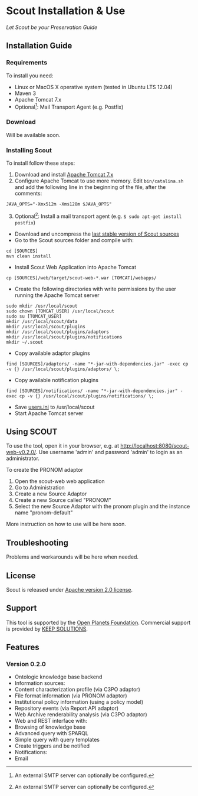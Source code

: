 # Scout Installation & Use
*Let Scout be your Preservation Guide*

## Installation Guide

### Requirements

To install you need:

* Linux or MacOS X operative system (tested in Ubuntu LTS 12.04)
* Maven 3
* Apache Tomcat 7.x
* Optional[^1]: Mail Transport Agent (e.g. Postfix)

### Download

Will be available soon.

### Installing Scout

To install follow these steps:

1. Download and install [Apache Tomcat 7.x](http://tomcat.apache.org/download-70.cgi)
2. Configure Apache Tomcat to use more memory. Edit `bin/catalina.sh` and add the following line in the beginning of the file, after the comments:

 ```shell
 JAVA_OPTS="-Xmx512m -Xms128m $JAVA_OPTS"
 ```
3. Optional[^1]: Install a mail transport agent (e.g. `$ sudo apt-get install postfix`)
* Download and uncompress the [last stable version of Scout sources](https://github.com/openplanets/scout/tags)
* Go to the Scout sources folder and compile with:

 ```shell
 cd [SOURCES]
 mvn clean install
 ```
* Install Scout Web Application into Apache Tomcat

 ```shell
 cp [SOURCES]/web/target/scout-web-*.war [TOMCAT]/webapps/
 ```
* Create the following directories with write permissions by the user running the Apache Tomcat server

 ```shell
 sudo mkdir /usr/local/scout
 sudo chown [TOMCAT_USER] /usr/local/scout
 sudo su [TOMCAT_USER]
 mkdir /usr/local/scout/data
 mkdir /usr/local/scout/plugins
 mkdir /usr/local/scout/plugins/adaptors
 mkdir /usr/local/scout/plugins/notifications
 mkdir ~/.scout
 ```
* Copy available adaptor plugins

 ```shell
 find [SOURCES]/adaptors/ -name "*-jar-with-dependencies.jar" -exec cp -v {} /usr/local/scout/plugins/adaptors/ \;
 ```
* Copy available notification plugins

 ```shell
 find [SOURCES]/notifications/ -name "*-jar-with-dependencies.jar" -exec cp -v {} /usr/local/scout/plugins/notifications/ \;
 ```
* Save [users.ini](https://raw.githubusercontent.com/openpreserve/scout/master/users.ini) to /usr/local/scout
* Start Apache Tomcat server

[^1]: An external SMTP server can optionally be configured.

## Using SCOUT

To use the tool, open it in your browser, e.g. at [http://localhost:8080/scout-web-v0.2.0/](http://localhost:8080/scout-web-v0.2.0/). Use username 'admin' and password 'admin' to login as an administrator.

To create the PRONOM adaptor

 1. Open the scout-web web application
 2. Go to Administration
 3. Create a new Source Adaptor
 4. Create a new Source called "PRONOM"
 5. Select the new Source Adaptor with the pronom plugin and the instance name "pronom-default"

More instruction on how to use will be here soon.

## Troubleshooting

Problems and workarounds will be here when needed.

## License

Scout is released under [Apache version 2.0 license](LICENSE.txt).

## Support

This tool is supported by the [Open Planets Foundation](http://www.openplanetsfoundation.org). Commercial support is provided by [KEEP SOLUTIONS](http://www.keep.pt).

## Features

### Version 0.2.0

* Ontologic knowledge base backend
* Information sources:
 * Content characterization profile (via C3PO adaptor)
 * File format information (via PRONOM adaptor)
 * Institutional policy information (using a policy model)
 * Repository events (via Report API adaptor)
 * Web Archive renderability analysis (via C3PO adaptor)
* Web and REST interface with:
 * Browsing of knowledge base
 * Advanced query with SPARQL
 * Simple query with query templates
 * Create triggers and be notified
* Notifications:
 * Email
